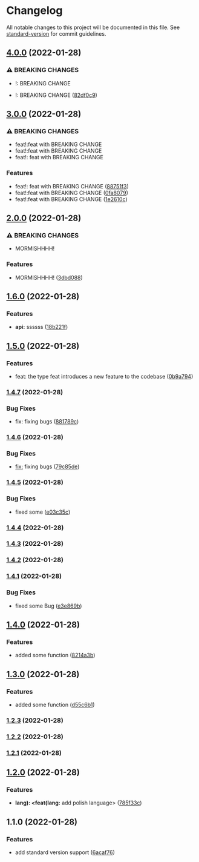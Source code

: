# Changelog

All notable changes to this project will be documented in this file. See [standard-version](https://github.com/conventional-changelog/standard-version) for commit guidelines.

## [4.0.0](https://github.com/NAPRINAR/commitTest/compare/v3.0.0...v4.0.0) (2022-01-28)


### ⚠ BREAKING CHANGES

* !: BREAKING CHANGE

* !: BREAKING CHANGE ([82df0c9](https://github.com/NAPRINAR/commitTest/commit/82df0c96c31eca49430074e37aa82a32690c382a))

## [3.0.0](https://github.com/NAPRINAR/commitTest/compare/v2.0.0...v3.0.0) (2022-01-28)


### ⚠ BREAKING CHANGES

* feat!:feat with BREAKING CHANGE
* feat!:feat with BREAKING CHANGE
* feat!: feat with BREAKING CHANGE

### Features

* feat!: feat with BREAKING CHANGE ([88751f3](https://github.com/NAPRINAR/commitTest/commit/88751f3fbd56f948e32aca99ca971d7f9498b229))
* feat!:feat with BREAKING CHANGE ([0fa8079](https://github.com/NAPRINAR/commitTest/commit/0fa8079cf293cb76588e4f42d6522f8321cb2cad))
* feat!:feat with BREAKING CHANGE ([1e2610c](https://github.com/NAPRINAR/commitTest/commit/1e2610c8ecdb3211c7f5e134b1638af15046a89b))

## [2.0.0](https://github.com/NAPRINAR/commitTest/compare/v1.6.0...v2.0.0) (2022-01-28)


### ⚠ BREAKING CHANGES

* MORMISHHHH!

### Features

* MORMISHHHH! ([3dbd088](https://github.com/NAPRINAR/commitTest/commit/3dbd088e03823b586592c34b6d829e82cd4c6d66))

## [1.6.0](https://github.com/NAPRINAR/commitTest/compare/v1.5.0...v1.6.0) (2022-01-28)


### Features

* **api:** ssssss ([18b221f](https://github.com/NAPRINAR/commitTest/commit/18b221f9345ec74291bff450785993b23e9ad461))

## [1.5.0](https://github.com/NAPRINAR/commitTest/compare/v1.4.7...v1.5.0) (2022-01-28)


### Features

* feat:  the type feat introduces a new feature to the codebase ([0b9a794](https://github.com/NAPRINAR/commitTest/commit/0b9a79462b4e0584cbfe1d290aee4feeef4c93c0))

### [1.4.7](https://github.com/NAPRINAR/commitTest/compare/v1.4.6...v1.4.7) (2022-01-28)


### Bug Fixes

* fix: fixing bugs ([881789c](https://github.com/NAPRINAR/commitTest/commit/881789c856e02197e6739ca23a34c616d1b5c43e))

### [1.4.6](https://github.com/NAPRINAR/commitTest/compare/v1.4.5...v1.4.6) (2022-01-28)


### Bug Fixes

* <fix:> fixing bugs ([79c85de](https://github.com/NAPRINAR/commitTest/commit/79c85de6df65faf9f70d9a217988f21a6f259d86))

### [1.4.5](https://github.com/NAPRINAR/commitTest/compare/v1.4.4...v1.4.5) (2022-01-28)


### Bug Fixes

* fixed some ([e03c35c](https://github.com/NAPRINAR/commitTest/commit/e03c35cfb69a5171f418b8281757cdbbf50bea64))

### [1.4.4](https://github.com/NAPRINAR/commitTest/compare/v1.4.3...v1.4.4) (2022-01-28)

### [1.4.3](https://github.com/NAPRINAR/commitTest/compare/v1.4.2...v1.4.3) (2022-01-28)

### [1.4.2](https://github.com/NAPRINAR/commitTest/compare/v1.4.1...v1.4.2) (2022-01-28)

### [1.4.1](https://github.com/NAPRINAR/commitTest/compare/v1.4.0...v1.4.1) (2022-01-28)


### Bug Fixes

* fixed some Bug ([e3e869b](https://github.com/NAPRINAR/commitTest/commit/e3e869bf091da411373e8444e0cb4b5c0e4c3ed5))

## [1.4.0](https://github.com/NAPRINAR/commitTest/compare/v1.3.0...v1.4.0) (2022-01-28)


### Features

* added some function ([8214a3b](https://github.com/NAPRINAR/commitTest/commit/8214a3b02e1cbc78ded0303f9fa504bacc3fbcfc))

## [1.3.0](https://github.com/NAPRINAR/commitTest/compare/v1.2.3...v1.3.0) (2022-01-28)


### Features

* added some function ([d55c6b1](https://github.com/NAPRINAR/commitTest/commit/d55c6b165bc756274c563428ee6f8ff2cefd64f0))

### [1.2.3](https://github.com/NAPRINAR/commitTest/compare/v1.2.2...v1.2.3) (2022-01-28)

### [1.2.2](https://github.com/NAPRINAR/commitTest/compare/v1.2.1...v1.2.2) (2022-01-28)

### [1.2.1](https://github.com/NAPRINAR/commitTest/compare/v1.2.0...v1.2.1) (2022-01-28)

## [1.2.0](https://github.com/NAPRINAR/commitTest/compare/v1.1.0...v1.2.0) (2022-01-28)


### Features

* **lang): <feat(lang:** add polish language> ([785f33c](https://github.com/NAPRINAR/commitTest/commit/785f33c2bc5633591d4f9baa9eb43d7599e5e048))

## 1.1.0 (2022-01-28)


### Features

* add standard version support ([6acaf76](https://github.com/NAPRINAR/commitTest/commit/6acaf7664f9eec023aebd57879c8eb1dc137d1fe))
